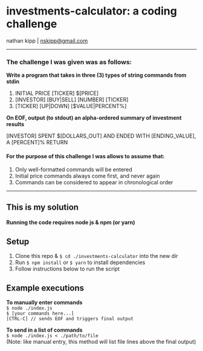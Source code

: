 # investments-calculator: a coding challenge
nathan kipp | [nskipp@gmail.com](mailto:nskipp@gmail.com)

---

### The challenge I was given was as follows:
__Write a program that takes in three (3) types of string commands from stdin__  
  1. INITIAL PRICE [TICKER] $[PRICE]  
  2. [INVESTOR] [BUY|SELL] [NUMBER] [TICKER]  
  3. [TICKER] [UP|DOWN] [$VALUE|PERCENT%]  

__On EOF, output (to stdout) an alpha-ordered summary of investment results__  

[INVESTOR] SPENT $[DOLLARS_OUT] AND ENDED WITH [ENDING_VALUE], A [PERCENT]% RETURN

#### For the purpose of this challenge I was allows to assume that:
  1. Only well-formatted commands will be entered
  2. Initial price commands always come first, and never again
  3. Commands can be considered to appear in chronological order

---

## This is my solution

#### Running the code requires node js & npm (or yarn)

## Setup
1. Clone this repo & ```$ cd ./investments-calculator``` into the new dir
2. Run ```$ npm install``` or ```$ yarn``` to install dependencies
3. Follow instructions below to run the script

## Example executions
__To manually enter commands__  
```$ node ./index.js```  
```$ [your commands here...]```  
```[CTRL-C] // sends EOF and triggers final output```  

__To send in a list of commands__  
```$ node ./index.js < ./path/to/file```  
(Note: like manual entry, this method will list file lines above the final output)
